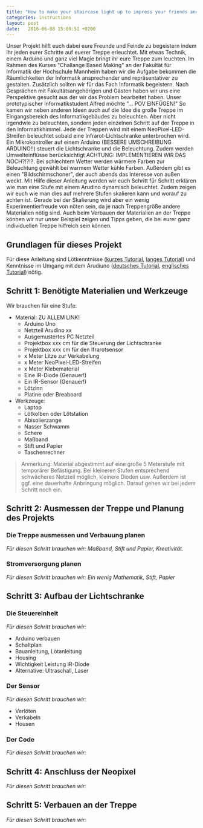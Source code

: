 ```yaml
---
title: "How to make your staircase light up to impress your friends and enemies - oder - Stairway to Heaven"
categories: instructions
layout: post
date:   2016-06-08 15:09:51 +0200
--- 
```

<!-- Arbeitstitel, Regeln für "good title" auf intructables:
Good title: How to make a ### to help you ### for less than $###.
Good title: Improve your ### by ### and ###. -->

Unser Projekt hilft euch dabei eure Freunde und Feinde zu begeistern indem ihr jeden eurer Schritte auf euerer Treppe erleuchtet. Mit etwas Technik, einem Arduino und ganz viel Magie bringt ihr eure Treppe zum leuchten.
Im Rahmen des Kurses "Challange Based Making" an der Fakultät für Informatik der Hochschule Mannheim haben wir die Aufgabe bekommen die Räumlichkeiten der Informatik ansprechender und repräsentativer zu gestalten. Zusätzlich sollten wir für das Fach Informatik begeistern. Nach Gesprächen mit Fakultätsangehörigen und Gästen haben wir uns eine Perspektive gesucht aus der wir das Problem bearbeitet haben. Unser prototypischer Informatikstudent Alfred möchte "... POV EINFÜGEN!"
So kamen wir neben anderen Ideen auch auf die Idee die große Treppe im Eingangsbereich des Informatikgebäudes zu beleuchten. Aber nicht irgendwie zu beleuchten, sondern jeden einzelnen Schritt auf der Treppe in den Informatikhimmel. Jede der Treppen wird mit einem NeoPixel-LED-Streifen beleuchtet sobald eine Infrarot-Lichtschranke unterbrochen wird. Ein Mikrokontroller auf einem Arduino (BESSERE UMSCHREIBUNG ARDUINO!!) steuert die Lichtschranke und die Beleuchtung. Zudem werden Umwelteinflüsse berücksichtigt ACHTUNG: IMPLEMENTIEREN WIR DAS NOCH?!?!?. Bei schlechtem Wetter werden wärmere Farben zur Beleuchtung gewählt bei warmem Wetter kühle Farben. Außerdem gibt es einen "Bildschirmschoner", der auch abends das Interesse von außen weckt.
Mit Hilfe dieser Anleitung werden wir euch Schritt für Schritt erklären wie man eine Stufe mit einem Arudino dynamisch beleuchtet. Zudem zeigen wir euch wie man dies auf mehrere Stufen skalieren kann und worauf zu achten ist. Gerade bei der Skalierung wird aber ein wenig Experimentierfreude von nöten sein, da je nach Treppengröße andere Materialien nötig sind. Auch beim Verbauen der Materialien an der Treppe können wir nur unser Beispiel zeigen und Tipps geben, die bei eurer ganz individuellen Treppe hilfreich sein können.

<!--BILD ODER VIDEO/GIF DER FERTIGEN TREPPE -->

## Grundlagen für dieses Projekt

Für diese Anleitung sind Lötkenntnisse ([kurzes Tutorial](https://www.youtube.com/watch?v=T5v3illPk8I "Kurzes Löttutorial"), [langes Tutorial](https://www.youtube.com/watch?v=Arj34uQoLdM "Mehrteiliges Löttutorial")) und Kenntnisse im Umgang mit dem Arudiuno ([deutsches Tutorial](http://www.arduino-tutorial.de/ "Deutsches Tutorial"), [englisches Tutorial](https://www.arduino.cc/en/Guide/HomePage "Englisches Tutorial")) nötig.

## Schritt 1: Benötigte Materialien und Werkzeuge

<!--Bild aller Materialien -> Collage* -->

Wir brauchen für eine Stufe:
* Material: ZU ALLEM LINK!
    * Arduino Uno
    * Netzteil Arudino xx
    * Ausgemustertes PC Netzteil
    * Projektbox x*x*x cm für die Steuerung der Lichtschranke
    * Projektbox x*x*x cm für den Ifrarotsensor
    * x Meter Litze zur Verkabelung
    * x Meter NeoPixel-LED-Streifen
    * x Meter Klebematerial
    * Eine IR-Diode (Genauer!)
    * Ein IR-Sensor (Genauer!)
    * Lötzinn
    * Platine oder Breaboard
* Werkzeuge:
    * Laptop
    * Lötkolben oder Lötstation
    * Abisolierzange
    * Nasser Schwamm
    * Schere
    * Maßband
    * Stift und Papier
    * Taschenrechner

> Anmerkung: Material abgestimmt auf eine große 5 Meterstufe mit temporärer Befästigung. Bei kleineren Stufen entsprechend schwächeres Netzteil möglich, kleinere Dioden usw. Außerdem ist ggf. eine dauerhafte Anbringung möglich. Darauf gehen wir bei jedem Schritt noch ein.

## Schritt 2: Ausmessen der Treppe und Planung des Projekts

### Die Treppe ausmessen und Verbauung planen
_Für diesen Schritt brauchen wir: Maßband, Stift und Papier, Kreativität._
<!--Bild unserer Treppe* -->

### Stromversorgung planen
_Für diesen Schritt brauchen wir: Ein wenig Mathematik, Stift, Papier_

## Schritt 3: Aufbau der Lichtschranke

### Die Steuereinheit

_Für diesen Schritt brauchen wir:_
* Arduino verbauen
* Schaltplan
* Bauanleitung, Lötanleitung
* Housing
* Wichtigkeit Leistung IR-Diode
* Alternative: Ultraschall, Laser

### Der Sensor

_Für diesen Schritt brauchen wir:_
* Verlöten
* Verkabeln
* Housen

### Der Code

_Für diesen Schritt brauchen wir:_

## Schritt 4: Anschluss der Neopixel

_Für diesen Schritt brauchen wir:_

## Schritt 5: Verbauen an der Treppe

_Für diesen Schritt brauchen wir:_

